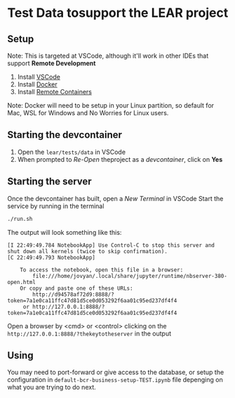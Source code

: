# Test Data tosupport the LEAR project

## Setup
Note: This is targeted at VSCode, although it'll work in other IDEs that support **Remote Development**

1. Install [VSCode](https://code.visualstudio.com/)
1. Install [Docker](https://www.docker.com/)
1. Install [Remote Containers](https://marketplace.visualstudio.com/items?itemName=ms-vscode-remote.remote-containers)

Note: Docker will need to be setup in your Linux partition, so default for Mac, WSL for Windows and No Worries for Linux users.

## Starting the devcontainer
1. Open the ```lear/tests/data``` in VSCode
1. When prompted to _Re-Open_ theproject as a _devcontainer_, click on **Yes**

## Starting the server
Once the devcontainer has built, open a _New_ _Terminal_ in VSCode
Start the service by running in the terminal
```bash
./run.sh
```
The output will look something like this:
```
[I 22:49:49.784 NotebookApp] Use Control-C to stop this server and shut down all kernels (twice to skip confirmation).
[C 22:49:49.793 NotebookApp] 
    
    To access the notebook, open this file in a browser:
        file:///home/jovyan/.local/share/jupyter/runtime/nbserver-380-open.html
    Or copy and paste one of these URLs:
        http://d94578af72d9:8888/?token=7a1e0ca11ffc47d81d5ce0d053292f6aa01c95ed237df4f4
     or http://127.0.0.1:8888/?token=7a1e0ca11ffc47d81d5ce0d053292f6aa01c95ed237df4f4
```
Open a browser by \<cmd> or \<control> clicking on the ``` http://127.0.0.1:8888/?thekeytotheserver``` in the output

## Using
You may need to port-forward or give access to the database, or setup the configuration in ```default-bcr-business-setup-TEST.ipynb``` file depenging on what you are trying to do next.
